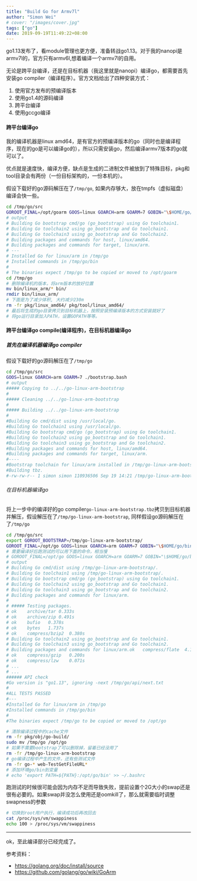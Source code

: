 ```yaml
---
title: "Build Go for Armv7l"
author: "Simon Wei"
# cover: "/images/cover.jpg"
tags: ["go"]
date: 2019-09-19T11:49:22+08:00
---
```


go1.13发布了，看module管理也更方便，准备转战go1.13。对于我的nanopi是armv7l的，官方只有armv6l,想着编译一个armv7l的自用。

<!--more-->

无论是跨平台编译，还是在目标机器（我这里就是nanopi）编译go，都需要首先安装go compiler（编译程序）。官方文档给出了四种安装方式：  
  1. 使用官方发布的预编译版本  
  2. 使用go1.4的源码编译  
  3. 跨平台编译  
  4. 使用gccgo编译  

#### 跨平台编译go

我的编译机器是linux amd64，是有官方的预编译版本的go（同时也是编译程序，现在的go是可以编译go的），所以只需安装go，然后编译armv7版本的go就可以了。  

优点就是速度快，编译方便，缺点是生成的二进制文件被放到了特殊目标，pkg和tool目录会有两份（一份目标架构的，一份本机的）。

假设下载好的go源码解压在了`/tmp/go`, 如果内存够大，放在tmpfs（虚拟磁盘）编译会快一些。

```bash
cd /tmp/go/src
GOROOT_FINAL=/opt/goarm GOOS=linux GOARCH=arm GOARM=7 GOBIN="\$HOME/go/bin" ./make.bash
# output
# Building Go bootstrap cmd/go (go_bootstrap) using Go toolchain1.
# Building Go toolchain2 using go_bootstrap and Go toolchain1.
# Building Go toolchain3 using go_bootstrap and Go toolchain2.
# Building packages and commands for host, linux/amd64.
# Building packages and commands for target, linux/arm.
# ---
# Installed Go for linux/arm in /tmp/go
# Installed commands in /tmp/go/bin
# 
# The binaries expect /tmp/go to be copied or moved to /opt/goarm
cd /tmp/go
# 删除编译机的版本，将arm版本的放好位置
mv bin/linux_arm/* bin/
rmdir bin/linux_arm/
# 下面是为了减少体积, 大约减少230m
rm -fr pkg/linux_amd64/ pkg/tool/linux_amd64/
# 最后将生成的go目录拷贝到目标机器上，按照安装预编译版本的方式安装就好了
# 将go运行目录加入PATH，设置GOPATH等等。
```

#### 跨平台编译go compile(编译程序)，在目标机器编译go

##### 首先在编译机器编译go compiler

假设下载好的go源码解压在了`/tmp/go`

```bash
cd /tmp/go/src
GOOS=linux GOARCH=arm GOARM=7 ./bootstrap.bash
# output
##### Copying to ../../go-linux-arm-bootstrap
#
##### Cleaning ../../go-linux-arm-bootstrap
#
##### Building ../../go-linux-arm-bootstrap
#
#Building Go cmd/dist using /usr/local/go.
#Building Go toolchain1 using /usr/local/go.
#Building Go bootstrap cmd/go (go_bootstrap) using Go toolchain1.
#Building Go toolchain2 using go_bootstrap and Go toolchain1.
#Building Go toolchain3 using go_bootstrap and Go toolchain2.
#Building packages and commands for host, linux/amd64.
#Building packages and commands for target, linux/arm.
#----
#Bootstrap toolchain for linux/arm installed in /tmp/go-linux-arm-bootstrap.
#Building tbz.
#-rw-rw-r-- 1 simon simon 110936506 Sep 19 14:21 /tmp/go-linux-arm-bootstrap.tbz
```

###### 在目标机器编译go

将上一步中的编译好的go compiler`go-linux-arm-bootstrap.tbz`拷贝到目标机器并解压，假设解压在了`/tmp/go-linux-arm-bootstrap`, 同样假设go源码解压在了`/tmp/go`

```bash
cd /tmp/go/src
export GOROOT_BOOTSTRAP=/tmp/go-linux-arm-bootstrap/
GOROOT_FINAL=/opt/go GOOS=linux GOARCH=arm GOARM=7 GOBIN="\$HOME/go/bin" ./make.bash
# 需要编译好后跑测试的可以用下面的命令，相当慢
# GOROOT_FINAL=/opt/go GOOS=linux GOARCH=arm GOARM=7 GOBIN="\$HOME/go/bin" ./all.bash
# output
# Building Go cmd/dist using /tmp/go-linux-arm-bootstrap/.
# Building Go toolchain1 using /tmp/go-linux-arm-bootstrap/.
# Building Go bootstrap cmd/go (go_bootstrap) using Go toolchain1.
# Building Go toolchain2 using go_bootstrap and Go toolchain1.
# Building Go toolchain3 using go_bootstrap and Go toolchain2.
# Building packages and commands for linux/arm.
# 
# ##### Testing packages.
# ok  	archive/tar	0.333s
# ok  	archive/zip	0.491s
# ok  	bufio	0.378s
# ok  	bytes	1.737s
# ok  	compress/bzip2	0.380s
# Building Go toolchain2 using go_bootstrap and Go toolchain1.
# Building Go toolchain3 using go_bootstrap and Go toolchain2.
# Building packages and commands for linux/arm.ok  	compress/flate	4.111s
# ok  	compress/gzip	0.200s
# ok  	compress/lzw	0.071s
# ...
# ...
###### API check
#Go version is "go1.13", ignoring -next /tmp/go/api/next.txt
#
#ALL TESTS PASSED
#---
#Installed Go for linux/arm in /tmp/go
#Installed commands in /tmp/go/bin
#
#The binaries expect /tmp/go to be copied or moved to /opt/go

# 清除编译过程中的cache文件
rm -fr pkg/obj/go-build/
sudo mv /tmp/go /opt/go
# 如果不需要bootstrap了可以删除掉，留着已经没用了
rm -fr /tmp/go-linux-arm-bootstrap
# go编译过程中产生的文件，还有些测试文件
rm -fr go-* web-TestGetFileURL* 
# 添加环境go/bin到变量
# echo 'export PATH=${PATH}:/opt/go/bin' >> ~/.bashrc
```

跑测试的时候很可能会因为内存不足而导致失败，提前设置个2G大小的swap还是很有必要的。如果swap并没怎么使用还是oomkill了，那么就需要临时调整swapness的参数

```bash
# 切换到root用户执行，编译成功后再改回去
cat /proc/sys/vm/swappiness
echo 100 > /proc/sys/vm/swappiness
```

---

ok，至此编译部分已经完成了。

参考资料：

- https://golang.org/doc/install/source  
- https://github.com/golang/go/wiki/GoArm  

